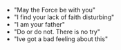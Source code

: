 - "May the Force be with you"
- "I find your lack of faith disturbing"
- "I am your father"
- "Do or do not. There is no try"
- "Ive got a bad feeling about this"
